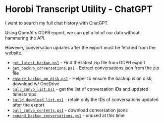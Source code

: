 # Horobi Transcript Utility - ChatGPT

I want to search my full chat history with ChatGPT.

Using OpenAI's GDPR export, we can get a lot of our data without hammering the API.

However, conversation updates after the export must be fetched from the website.

- [`get_latest_backup.ps1`](.\get_latest_backup.ps1) - Find the latest zip file from GDPR export
- [`get_backup_conversations.ps1`](.\get_backup_conversations.ps1) - Extract conversations.json from the zip file
- [`ensure_backup_on_disk.ps1`](.\ensure_backup_on_disk.ps1) - Helper to ensure the backup is on disk; download w/ OneDrive
- [`pull_convo_list.ps1`](.\pull_convo_list.ps1) - get the list of conversation IDs and updated timestamps
- [`build_download_list.ps1`](.\build_download_list.ps1) - retain only the IDs of conversations updated after the export
- [`pull_convo_contents.ps1`](.\pull_convo_contents.ps1) - download conversation jsons
- [`expand_backup_conversations.ps1`](.\expand_backup_conversations.ps1) - unused at this time
